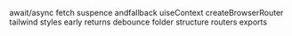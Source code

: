 
await/async
fetch
suspence andfallback
uiseContext
createBrowserRouter
tailwind styles
early returns
debounce
folder structure
routers
exports


